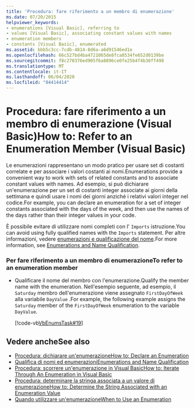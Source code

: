 ```yaml
---
title: 'Procedura: fare riferimento a un membro di enumerazione'
ms.date: 07/20/2015
helpviewer_keywords:
- enumerations [Visual Basic], referring to
- values [Visual Basic], associating constant values with names
- enumeration members
- constants [Visual Basic], enumerated
ms.assetid: bbb5c3cc-7cdb-4814-8d6a-a6d91546ed1e
ms.openlocfilehash: 66c527bd4ba4721065de8fca8534fe652d0139be
ms.sourcegitcommit: f8c270376ed905f6a8896ce0fe25b4f4b38ff498
ms.translationtype: MT
ms.contentlocale: it-IT
ms.lasthandoff: 06/04/2020
ms.locfileid: "84414414"
---
```

# <a name="how-to-refer-to-an-enumeration-member-visual-basic"></a><span data-ttu-id="0b650-102">Procedura: fare riferimento a un membro di enumerazione (Visual Basic)</span><span class="sxs-lookup"><span data-stu-id="0b650-102">How to: Refer to an Enumeration Member (Visual Basic)</span></span>
<span data-ttu-id="0b650-103">Le enumerazioni rappresentano un modo pratico per usare set di costanti correlate e per associare i valori costanti ai nomi.</span><span class="sxs-lookup"><span data-stu-id="0b650-103">Enumerations provide a convenient way to work with sets of related constants and to associate constant values with names.</span></span> <span data-ttu-id="0b650-104">Ad esempio, si può dichiarare un'enumerazione per un set di costanti integer associate ai giorni della settimana e quindi usare i nomi dei giorni anziché i relativi valori integer nel codice.</span><span class="sxs-lookup"><span data-stu-id="0b650-104">For example, you can declare an enumeration for a set of integer constants associated with the days of the week, and then use the names of the days rather than their integer values in your code.</span></span>  
  
 <span data-ttu-id="0b650-105">È possibile evitare di utilizzare nomi completi con l' `Imports` istruzione.</span><span class="sxs-lookup"><span data-stu-id="0b650-105">You can avoid using fully qualified names with the `Imports` statement.</span></span> <span data-ttu-id="0b650-106">Per altre informazioni, vedere [enumerazioni e qualificazione del nome](enumerations-and-name-qualification.md).</span><span class="sxs-lookup"><span data-stu-id="0b650-106">For more information, see [Enumerations and Name Qualification](enumerations-and-name-qualification.md).</span></span>  
  
### <a name="to-refer-to-an-enumeration-member"></a><span data-ttu-id="0b650-107">Per fare riferimento a un membro di enumerazione</span><span class="sxs-lookup"><span data-stu-id="0b650-107">To refer to an enumeration member</span></span>  
  
- <span data-ttu-id="0b650-108">Qualificare il nome del membro con l'enumerazione.</span><span class="sxs-lookup"><span data-stu-id="0b650-108">Qualify the member name with the enumeration.</span></span> <span data-ttu-id="0b650-109">Nell'esempio seguente, ad esempio, il `Saturday` membro dell'enumerazione viene assegnato `FirstDayOfWeek` alla variabile `DayValue` .</span><span class="sxs-lookup"><span data-stu-id="0b650-109">For example, the following example assigns the `Saturday` member of the `FirstDayOfWeek` enumeration to the variable `DayValue`.</span></span>  
  
     [!code-vb[VbEnumsTask#19](~/samples/snippets/visualbasic/VS_Snippets_VBCSharp/VbEnumsTask/VB/Class2.vb#19)]  
  
## <a name="see-also"></a><span data-ttu-id="0b650-110">Vedere anche</span><span class="sxs-lookup"><span data-stu-id="0b650-110">See also</span></span>

- [<span data-ttu-id="0b650-111">Procedura: dichiarare un'enumerazione</span><span class="sxs-lookup"><span data-stu-id="0b650-111">How to: Declare an Enumeration</span></span>](how-to-declare-enumerations.md)
- [<span data-ttu-id="0b650-112">Qualifica di nomi ed enumerazioni</span><span class="sxs-lookup"><span data-stu-id="0b650-112">Enumerations and Name Qualification</span></span>](enumerations-and-name-qualification.md)
- [<span data-ttu-id="0b650-113">Procedura: scorrere un'enumerazione in Visual Basic</span><span class="sxs-lookup"><span data-stu-id="0b650-113">How to: Iterate Through An Enumeration in Visual Basic</span></span>](how-to-iterate-through-an-enumeration.md)
- [<span data-ttu-id="0b650-114">Procedura: determinare la stringa associata a un valore di enumerazione</span><span class="sxs-lookup"><span data-stu-id="0b650-114">How to: Determine the String Associated with an Enumeration Value</span></span>](how-to-determine-the-string-associated-with-an-enumeration-value.md)
- [<span data-ttu-id="0b650-115">Quando utilizzare un'enumerazione</span><span class="sxs-lookup"><span data-stu-id="0b650-115">When to Use an Enumeration</span></span>](when-to-use-an-enumeration.md)
